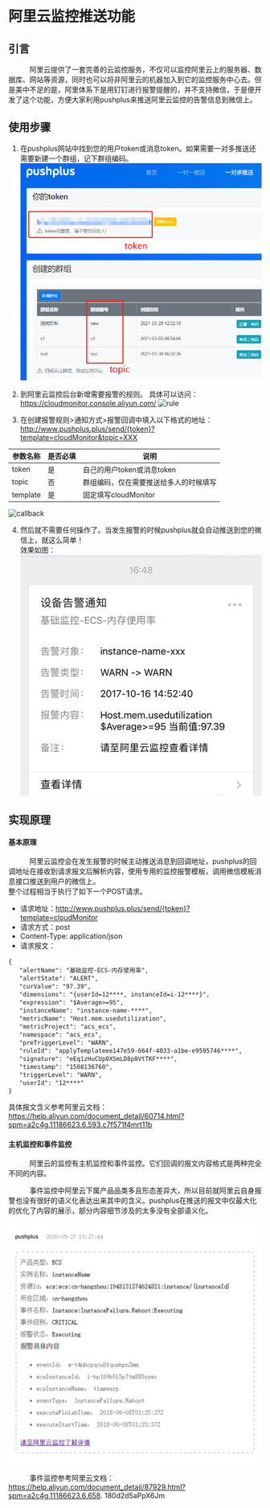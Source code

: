 # 阿里云监控推送功能
## 引言
　&emsp;&emsp;阿里云提供了一套完善的云监控服务，不仅可以监控阿里云上的服务器、数据库、网站等资源，同时也可以将非阿里云的机器加入到它的监控服务中心去。但是美中不足的是，阿里体系下是用钉钉进行报警提醒的，并不支持微信，于是便开发了这个功能，方便大家利用pushplus来推送阿里云监控的告警信息到微信上。
        
## 使用步骤
1. 在pushplus网站中找到您的用户token或消息token。如果需要一对多推送还需要新建一个群组，记下群组编码。\
![token](./images/info.png)

1. 到阿里云监控后台新增需要报警的规则。
具体可以访问：<a href="https://cloudmonitor.console.aliyun.com/" target="_blank">https://cloudmonitor.console.aliyun.com/</a>
![rule](./images/c2.png)

3. 在创建报警规则>通知方式>报警回调中填入以下格式的地址：
http://www.pushplus.plus/send/{token}?template=cloudMonitor&topic=XXX

参数名称 | 是否必填 | 说明
---|--- | ---
token | 是  | 自己的用户token或消息token
topic | 否 | 群组编码，仅在需要推送给多人的时候填写
template | 是 | 固定填写cloudMonitor

![callback](./images/c31.png)

4. 然后就不需要任何操作了。当发生报警的时候pushplus就会自动推送到您的微信上，就这么简单！\
效果如图：\
![result](./images/c4.png)

## 实现原理
#### 基本原理
　&emsp;&emsp;阿里云监控会在发生报警的时候主动推送消息到回调地址，pushplus的回调地址在接收到请求报文后解析内容，使用专用的监控报警模板，调用微信模板消息接口推送到用户的微信上。\
整个过程相当于执行了如下一个POST请求。
- 请求地址：http://www.pushplus.plus/send/{token}?template=cloudMonitor
- 请求方式：post
- Content-Type: application/json
- 请求报文：

```
{  
   "alertName": "基础监控-ECS-内存使用率", 
   "alertState": "ALERT", 
   "curValue": "97.39", 
   "dimensions": "{userId=12****, instanceId=i-12****}", 
   "expression": "$Average>=95",
   "instanceName": "instance-name-****", 
   "metricName": "Host.mem.usedutilization", 
   "metricProject": "acs_ecs", 
   "namespace": "acs_ecs",  
   "preTriggerLevel": "WARN",  
   "ruleId": "applyTemplateee147e59-664f-4033-a1be-e9595746****", 
   "signature": "eEq1zHuCUp0XSmLD8p8VtTKF****", 
   "timestamp": "1508136760",
   "triggerLevel": "WARN", 
   "userId": "12****"
}
```
具体报文含义参考阿里云文档：<a href="https://help.aliyun.com/document_detail/60714.html?spm=a2c4g.11186623.6.593.c7f571f4mrt11b" target="_blank">https://help.aliyun.com/document_detail/60714.html?spm=a2c4g.11186623.6.593.c7f571f4mrt11b</a>

#### 主机监控和事件监控
　&emsp;&emsp;阿里云的监控有主机监控和事件监控。它们回调的报文内容格式是两种完全不同的内容。

　&emsp;&emsp;事件监控中阿里云下属产品品类多且形态差异大，所以目前就阿里云自身报警也没有很好的语义化表达出来其中的含义。pushplus在推送的报文中仅最大化的优化了内容的展示，部分内容细节涉及的太多没有全部语义化。

![result](./images/c5.png)

　&emsp;&emsp;事件监控参考阿里云文档：<a href="https://help.aliyun.com/document_detail/87929.html?spm=a2c4g.11186623.6.658.
180d2d5aPpX6Jm" target="_blank">https://help.aliyun.com/document_detail/87929.html?spm=a2c4g.11186623.6.658.
180d2d5aPpX6Jm </a>